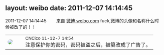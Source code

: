 layout: weibo
date: 2011-12-07 14:14:45
---
<meta name="referrer" content="no-referrer" />

2011-12-07 14:14:45  &nbsp;&nbsp;&nbsp;&nbsp;&nbsp;&nbsp; 来自 <a href="http://weibo.com/" rel="nofollow">微博 weibo.com</a>
fuck,微博的头像和名称什么时候被改了的！！ ​​​

<table style="width: 100%;">
  <tr>
    <td style="width: 40px;"><img style="border-radius:50%" src="https://tva3.sinaimg.cn/crop.0.0.180.180.50/695e567djw1e8qgp5bmzyj2050050aa8.jpg?KID=imgbed,tva&Expires=1624464155&ssig=XUv%2BLGVGpz"></td>
    <td colspan="2"><small>CNCico 11-12-7 14:54</small><br/>注意保护你的密码，密码被盗之后，被篡改成了广告了。</td>
  </tr>
</table>
